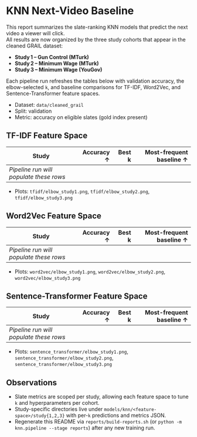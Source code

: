 # KNN Next-Video Baseline

This report summarizes the slate-ranking KNN models that predict the next video a viewer will click.  
All results are now organized by the three study cohorts that appear in the cleaned GRAIL dataset:

- **Study 1 – Gun Control (MTurk)**
- **Study 2 – Minimum Wage (MTurk)**
- **Study 3 – Minimum Wage (YouGov)**

Each pipeline run refreshes the tables below with validation accuracy, the elbow-selected `k`, and baseline comparisons for TF-IDF, Word2Vec, and Sentence-Transformer feature spaces.

- Dataset: `data/cleaned_grail`
- Split: validation
- Metric: accuracy on eligible slates (gold index present)

## TF-IDF Feature Space

| Study | Accuracy ↑ | Best k | Most-frequent baseline ↑ |
| --- | ---: | ---: | ---: |
| _Pipeline run will populate these rows_ |  |  |  |

- Plots: `tfidf/elbow_study1.png`, `tfidf/elbow_study2.png`, `tfidf/elbow_study3.png`

## Word2Vec Feature Space

| Study | Accuracy ↑ | Best k | Most-frequent baseline ↑ |
| --- | ---: | ---: | ---: |
| _Pipeline run will populate these rows_ |  |  |  |

- Plots: `word2vec/elbow_study1.png`, `word2vec/elbow_study2.png`, `word2vec/elbow_study3.png`

## Sentence-Transformer Feature Space

| Study | Accuracy ↑ | Best k | Most-frequent baseline ↑ |
| --- | ---: | ---: | ---: |
| _Pipeline run will populate these rows_ |  |  |  |

- Plots: `sentence_transformer/elbow_study1.png`, `sentence_transformer/elbow_study2.png`, `sentence_transformer/elbow_study3.png`

## Observations

- Slate metrics are scoped per study, allowing each feature space to tune `k` and hyperparameters per cohort.
- Study-specific directories live under `models/knn/<feature-space>/study{1,2,3}` with per-`k` predictions and metrics JSON.
- Regenerate this README via `reports/build-reports.sh` (or `python -m knn.pipeline --stage reports`) after any new training run.
